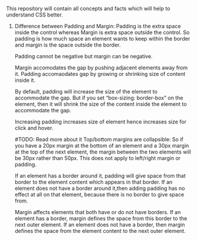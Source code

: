 This repository will contain all concepts and facts which will help to understand CSS better.

1. Difference between Padding and Margin:
   Padding is the extra space inside the control whereas Margin is extra space outside the control. So padding is how much space an element wants to keep within the border and margin is the space outside the border.

   Padding cannot be negative but margin can be negative.

   Margin accomodates the gap by pushing adjacent elements away from it. Padding accomaodates gap by growing or shrinking size of content inside it.

   By default, padding will increase the size of the element to accommodate the gap. But if you set “box-sizing: border-box” on the element, then it will shrink the size of the content inside the element to accommodate the gap.

   Increasing padding increases size of element hence increases size for click and hover.
   
   #TODO: Read more about it
   Top/bottom margins are collapsible:
   So if you have a 20px margin at the bottom of an element and a 30px margin at the top of the next element, the margin between the two elements will be 30px rather than 50px. This does not apply to left/right margin or padding.

    If an element has a border around it, padding will give space from that border to the element content which appears in that border. If an element does not have a border around it,then adding padding has no effect at all on that element, because there is no border to give space from.

    Margin affects elements that both have or do not have borders. If an element has a border, margin defines the space from this border to the next outer element. If an element does not have a border, then margin defines the space from the element content to the next outer element.
    
